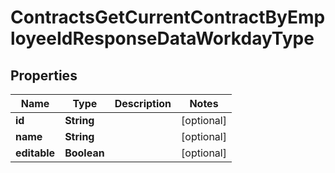 

# ContractsGetCurrentContractByEmployeeIdResponseDataWorkdayType


## Properties

| Name | Type | Description | Notes |
|------------ | ------------- | ------------- | -------------|
|**id** | **String** |  |  [optional] |
|**name** | **String** |  |  [optional] |
|**editable** | **Boolean** |  |  [optional] |



